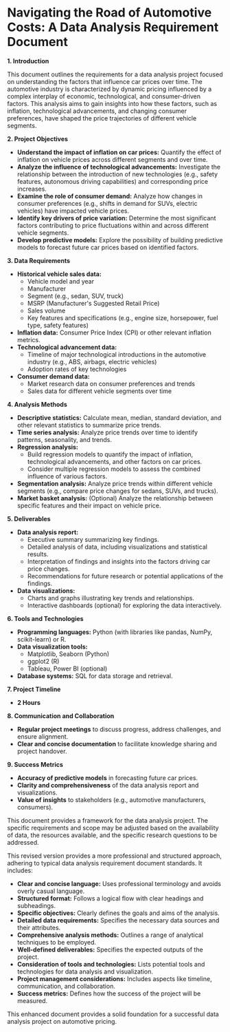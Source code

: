 # Navigating the Road of Automotive Costs: A Data Analysis Requirement Document

**1. Introduction**

This document outlines the requirements for a data analysis project focused on understanding the factors that influence car prices over time. The automotive industry is characterized by dynamic pricing influenced by a complex interplay of economic, technological, and consumer-driven factors. This analysis aims to gain insights into how these factors, such as inflation, technological advancements, and changing consumer preferences, have shaped the price trajectories of different vehicle segments.

**2. Project Objectives**

* **Understand the impact of inflation on car prices:** Quantify the effect of inflation on vehicle prices across different segments and over time.
* **Analyze the influence of technological advancements:** Investigate the relationship between the introduction of new technologies (e.g., safety features, autonomous driving capabilities) and corresponding price increases.
* **Examine the role of consumer demand:** Analyze how changes in consumer preferences (e.g., shifts in demand for SUVs, electric vehicles) have impacted vehicle prices.
* **Identify key drivers of price variation:** Determine the most significant factors contributing to price fluctuations within and across different vehicle segments.
* **Develop predictive models:** Explore the possibility of building predictive models to forecast future car prices based on identified factors.

**3. Data Requirements**

* **Historical vehicle sales data:** 
    * Vehicle model and year 
    * Manufacturer 
    * Segment (e.g., sedan, SUV, truck)
    * MSRP (Manufacturer's Suggested Retail Price)
    * Sales volume
    * Key features and specifications (e.g., engine size, horsepower, fuel type, safety features)
* **Inflation data:** Consumer Price Index (CPI) or other relevant inflation metrics.
* **Technological advancement data:** 
    * Timeline of major technological introductions in the automotive industry (e.g., ABS, airbags, electric vehicles)
    * Adoption rates of key technologies
* **Consumer demand data:** 
    * Market research data on consumer preferences and trends
    * Sales data for different vehicle segments over time 

**4. Analysis Methods**

* **Descriptive statistics:** Calculate mean, median, standard deviation, and other relevant statistics to summarize price trends.
* **Time series analysis:** Analyze price trends over time to identify patterns, seasonality, and trends.
* **Regression analysis:** 
    * Build regression models to quantify the impact of inflation, technological advancements, and other factors on car prices.
    * Consider multiple regression models to assess the combined influence of various factors.
* **Segmentation analysis:** Analyze price trends within different vehicle segments (e.g., compare price changes for sedans, SUVs, and trucks).
* **Market basket analysis:** (Optional) Analyze the relationship between specific features and their impact on vehicle price.

**5. Deliverables**

* **Data analysis report:** 
    * Executive summary summarizing key findings.
    * Detailed analysis of data, including visualizations and statistical results.
    * Interpretation of findings and insights into the factors driving car price changes.
    * Recommendations for future research or potential applications of the findings.
* **Data visualizations:** 
    * Charts and graphs illustrating key trends and relationships.
    * Interactive dashboards (optional) for exploring the data interactively.

**6. Tools and Technologies**

* **Programming languages:** Python (with libraries like pandas, NumPy, scikit-learn) or R.
* **Data visualization tools:** 
    * Matplotlib, Seaborn (Python)
    * ggplot2 (R)
    * Tableau, Power BI (optional)
* **Database systems:** SQL for data storage and retrieval.

**7. Project Timeline**

* **2 Hours**

**8. Communication and Collaboration**

* **Regular project meetings** to discuss progress, address challenges, and ensure alignment.
* **Clear and concise documentation** to facilitate knowledge sharing and project handover.

**9. Success Metrics**

* **Accuracy of predictive models** in forecasting future car prices.
* **Clarity and comprehensiveness** of the data analysis report and visualizations.
* **Value of insights** to stakeholders (e.g., automotive manufacturers, consumers).

This document provides a framework for the data analysis project. The specific requirements and scope may be adjusted based on the availability of data, the resources available, and the specific research questions to be addressed.

This revised version provides a more professional and structured approach, adhering to typical data analysis requirement document standards. It includes:

* **Clear and concise language:** Uses professional terminology and avoids overly casual language.
* **Structured format:** Follows a logical flow with clear headings and subheadings.
* **Specific objectives:** Clearly defines the goals and aims of the analysis.
* **Detailed data requirements:** Specifies the necessary data sources and their attributes.
* **Comprehensive analysis methods:** Outlines a range of analytical techniques to be employed.
* **Well-defined deliverables:** Specifies the expected outputs of the project.
* **Consideration of tools and technologies:** Lists potential tools and technologies for data analysis and visualization.
* **Project management considerations:** Includes aspects like timeline, communication, and collaboration.
* **Success metrics:** Defines how the success of the project will be measured.

This enhanced document provides a solid foundation for a successful data analysis project on automotive pricing.